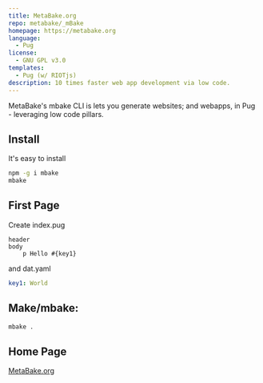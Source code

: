```yaml
---
title: MetaBake.org
repo: metabake/_mBake
homepage: https://metabake.org
language:
  - Pug
license:
  - GNU GPL v3.0
templates:
  - Pug (w/ RIOTjs)
description: 10 times faster web app development via low code.
---
```


MetaBake's mbake CLI is lets you generate websites; and webapps, in Pug - leveraging low code pillars.

## Install

It's easy to install

```sh
npm -g i mbake
mbake
```

## First Page

Create index.pug
```pug
header
body
    p Hello #{key1}
```
and dat.yaml
```yaml
key1: World
```

## Make/mbake:

```sh
mbake .
```

## Home Page

[MetaBake.org](http://metabake.org)
